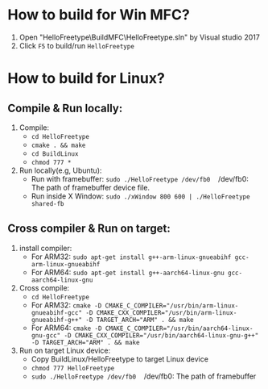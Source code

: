 # How to build for Win MFC?
1. Open "HelloFreetype\BuildMFC\HelloFreetype.sln" by Visual studio 2017
2. Click `F5` to build/run `HelloFreetype`

# How to build for Linux?
## Compile & Run locally:
1. Compile:
    - `cd HelloFreetype`
    - `cmake . && make`
    - `cd BuildLinux`
    - `chmod 777 *`
2. Run locally(e.g, Ubuntu):
    - Run with framebuffer: `sudo ./HelloFreetype /dev/fb0`&nbsp;&nbsp;&nbsp;&nbsp;/dev/fb0: The path of framebuffer device file.
    - Run inside X Window: `sudo ./xWindow 800 600 | ./HelloFreetype shared-fb`

## Cross compiler & Run on target:
1. install compiler:
    - For ARM32: `sudo apt-get install g++-arm-linux-gnueabihf gcc-arm-linux-gnueabihf`
    - For ARM64: `sudo apt-get install g++-aarch64-linux-gnu gcc-aarch64-linux-gnu`
2. Cross compile:
    - `cd HelloFreetype`
    - For ARM32: `cmake -D CMAKE_C_COMPILER="/usr/bin/arm-linux-gnueabihf-gcc" -D CMAKE_CXX_COMPILER="/usr/bin/arm-linux-gnueabihf-g++" -D TARGET_ARCH="ARM" . && make`
    - For ARM64: `cmake -D CMAKE_C_COMPILER="/usr/bin/aarch64-linux-gnu-gcc" -D CMAKE_CXX_COMPILER="/usr/bin/aarch64-linux-gnu-g++" -D TARGET_ARCH="ARM" . && make`
3. Run on target Linux device:
    - Copy BuildLinux/HelloFreetype to target Linux device
    - `chmod 777 HelloFreetype`
    - `sudo ./HelloFreetype /dev/fb0`&nbsp;&nbsp;&nbsp;&nbsp;/dev/fb0: The path of framebuffer
